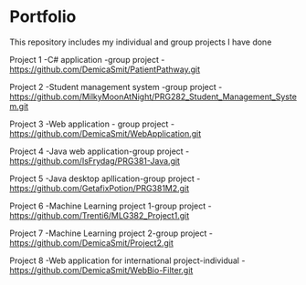 # Portfolio
This repository includes my individual and group projects I have done

Project 1 -C# application -group project
          -https://github.com/DemicaSmit/PatientPathway.git
          
Project 2 -Student management system -group project
          -https://github.com/MilkyMoonAtNight/PRG282_Student_Management_System.git
          
Project 3 -Web application - group project
          -https://github.com/DemicaSmit/WebApplication.git
          
Project 4 -Java web application-group project
          -https://github.com/IsFrydag/PRG381-Java.git
          
Project 5 -Java desktop apllication-group project
          -https://github.com/GetafixPotion/PRG381M2.git
          
Project 6 -Machine Learning project 1-group project
          -https://github.com/Trenti6/MLG382_Project1.git
          
Project 7 -Machine Learning project 2-group project
          -https://github.com/DemicaSmit/Project2.git
          
Project 8 -Web application for international project-individual
          -https://github.com/DemicaSmit/WebBio-Filter.git

